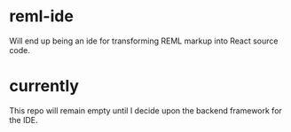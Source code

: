 # reml-ide
Will end up being an ide for transforming REML markup into React source code.

# currently
This repo will remain empty until I decide upon the backend framework for the IDE.
